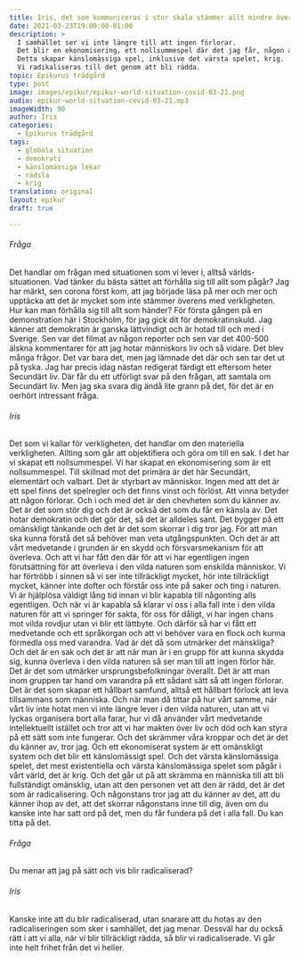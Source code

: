 ```yaml
---
title: Iris, det som kommuniceras i stor skala stämmer allt mindre överens med verkligheten
date: 2021-03-23T19:00:00-01:00
description: >
  I samhället ser vi inte längre till att ingen förlorar.
  Det blir en ekonomisering, ett nollsummespel där det jag får, någon annan inte har.
  Detta skapar känslomässiga spel, inklusive det värsta spelet, krig.
  Vi radikaliseras till det genom att bli rädda.
topic: Epikurus trädgård
type: post
image: images/epikur/epikur-world-situation-covid-03-21.png
audio: epikur-world-situation-covid-03-21.mp3
imageWidth: 90
author: Iris
categories:
  - Epikurus trädgård
tags:
  - globala situation
  - demokrati
  - känslomässiga lekar
  - rädsla
  - krig
translation: original
layout: epikur
draft: true

---
```


###### Fråga
Det handlar om frågan med situationen som vi lever i, alltså världs-situationen.
Vad tänker du bästa sättet att förhålla sig till allt som pågår?
Jag har märkt, sen corona först kom, att jag började läsa på mer och mer och upptäcka att det är mycket som inte stämmer överens med verkligheten.
Hur kan man förhålla sig till allt som händer?
För första gången på en demonstration här i Stockholm, för jag gick dit för demokratinskuld.
Jag känner att demokratin är ganska lättvindigt och är hotad till och med i Sverige.
Sen var det filmat av någon reporter och sen var det 400-500 älskna kommentarer för att jag hotar människors liv och så vidare.
Det blev många frågor. Det var bara det, men jag lämnade det där och sen tar det ut på tyska.
Jag har precis idag nästan redigerat färdigt ett eftersom heter Secundärt liv.
Där får du ett utförligt svar på den frågan, att samtala om Secundärt liv.
Men jag ska svara dig ändå lite grann på det, för det är en oerhört intressant fråga.

###### Iris
Det som vi kallar för verkligheten, det handlar om den materiella verkligheten.
Allting som går att objektifiera och göra om till en sak.
I det har vi skapat ett nollsummespel.
Vi har skapat en ekonomisering som är ett nollsummespel.
Till skillnad mot det primära är det här Secundärt, elementärt och valbart.
Det är styrbart av människor.
Ingen med att det är ett spel finns det spelregler och det finns vinst och förlöst.
Att vinna betyder att någon förlorar.
Och i och med det är den chevheten som du känner av.
Det är det som stör dig och det är också det som du får en känsla av.
Det hotar demokratin och det gör det, så det är alldeles sant.
Det bygger på ett omänskligt tänkande och det är det som skorrar i dig tror jag.
För att man ska kunna förstå det så behöver man veta utgångspunkten.
Och det är att vårt medvetande i grunden är en skydd och försvarsmekanism för att överleva.
Och att vi har fått den där för att vi har egentligen ingen förutsättning för att överleva i den vilda naturen som enskilda människor.
Vi har förtröbb i sinnen så vi ser inte tillräckligt mycket, hör inte tillräckligt mycket,
känner inte dofter och förstår oss inte på saker och ting i naturen.
Vi är hjälplösa väldigt lång tid innan vi blir kapabla till någonting alls egentligen.
Och när vi är kapabla så klarar vi oss i alla fall inte i den vilda naturen för att vi springer för sakta,
för oss för dåligt, vi har ingen chans mot vilda rovdjur utan vi blir ett lättbyte.
Och därför så har vi fått ett medvetande och ett språkorgan och att vi behöver vara en flock och kunna förmedla oss med varandra.
Vad är det då som utmärker det mänskliga?
Och det är en sak och det är att när man är i en grupp för att kunna skydda sig,
kunna överleva i den vilda naturen så ser man till att ingen förlor här.
Det är det som utmärker ursprungsbefolkningar överallt.
Det är att man inom gruppen tar hand om varandra på ett sådant sätt så att ingen förlorar.
Det är det som skapar ett hållbart samfund, alltså ett hållbart förlock att leva tillsammans som människa.
Och när man då tittar på hur vårt samme,
när vårt liv inte hotat men vi inte längre lever i den vilda naturen,
utan att vi lyckas organisera bort alla farar,
hur vi då använder vårt medvetande intellektuellt istället
och tror att vi har makten över liv och död och kan styra på ett sätt som inte fungerar.
Och det skrämmer våra kroppar och det är det du känner av, tror jag.
Och ett ekonomiserat system är ett omänskligt system
och det blir ett känslomässigt spel.
Och det värsta känslomässiga spelet,
det mest existentiella och värsta känslomässiga spelet som pågår i vårt värld,
det är krig.
Och det går ut på att skrämma en människa till att bli fullständigt omänsklig,
utan att den personen vet att den är rädd, det är det som är radicalisering.
Och någonstans tror jag att du känner av det,
att du känner ihop av det, att det skorrar någonstans inne till dig,
även om du kanske inte har satt ord på det,
men du får fundera på det i alla fall.
Du kan titta på det.


###### Fråga
Du menar att jag på sätt och vis blir radicaliserad?


###### Iris
Kanske inte att du blir radicaliserad,
utan snarare att du hotas av den radicaliseringen som sker i samhället,
det jag menar.
Dessväl har du också rätt i att vi alla,
när vi blir tillräckligt rädda, så blir vi radicaliserade.
Vi går inte helt frihet från det vi heller.
